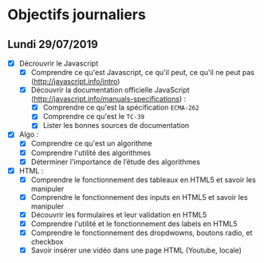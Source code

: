 # Objectifs journaliers

## Lundi 29/07/2019


* [x] Décrouvrir le Javascript
  * [x] Comprendre ce qu'est Javascript, ce qu'il peut, ce qu'il ne peut pas (http://javascript.info/intro)
  * [x] Découvrir la documentation officielle JavaScript (http://javascript.info/manuals-specifications) : 
    * [X] Comprendre ce qu'est la spécification `ECMA-262`
    * [X] Comprendre ce qu'est le `TC-39`
    * [x] Lister les bonnes sources de documentation

* [x] Algo : 
  * [x] Comprendre ce qu'est un algorithme
  * [x] Comprendre l'utilité des algorithmes
  * [x] Déterminer l'importance de l’étude des algorithmes

* [x] HTML :
  * [x] Comprendre le fonctionnement des tableaux en HTML5 et savoir les manipuler
  * [x] Comprendre le fonctionnement des inputs en HTML5 et savoir les manipuler
  * [x] Découvrir les formulaires et leur validation en HTML5
  * [x] Comprendre l'utilité et le fonctionnement des labels en HTML5
  * [x] Comprendre le fonctionnement des dropdwowns, boutons radio, et checkbox
  * [x] Savoir insérer une vidéo dans une page HTML (Youtube, locale)
